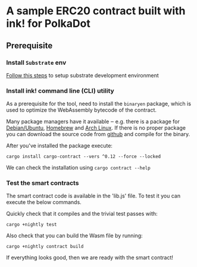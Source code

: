# A sample ERC20 contract built with ink! for PolkaDot

## Prerequisite

### Install `Substrate` env
[Follow this steps](https://substrate.dev/docs/en/knowledgebase/getting-started/) to setup substrate development environment

### Install ink! command line (CLI) utility

As a prerequisite for the tool, need to install the `binaryen` package, which is used to optimize
the WebAssembly bytecode of the contract.

Many package managers have it available ‒ e.g. there is a package for [Debian/Ubuntu](https://tracker.debian.org/pkg/binaryen), [Homebrew](https://formulae.brew.sh/formula/binaryen) and [Arch Linux](https://archlinux.org/packages/community/x86_64/binaryen/). If there is no proper package you can download the source code from [github](https://github.com/WebAssembly/binaryen) and compile for the binary.

After you've installed the package execute:

```
cargo install cargo-contract --vers ^0.12 --force --locked
```

We can check the installation using `cargo contract --help`

### Test the smart contracts

The smart contract code is available in the 'lib.js' file. To test it you can execute the below commands.

Quickly check that it compiles and the trivial test passes with:
```
cargo +nightly test
```

Also check that you can build the Wasm file by running:
```
cargo +nightly contract build
```

If everything looks good, then we are ready with the smart contract!
